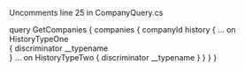 Uncomments line 25 in CompanyQuery.cs 

query GetCompanies {
  companies {
    companyId
    history {
      ... on HistoryTypeOne      
      {
        discriminator
        __typename        
      } 
      ... on HistoryTypeTwo {
        discriminator
        __typename
      }
    }
  }
}